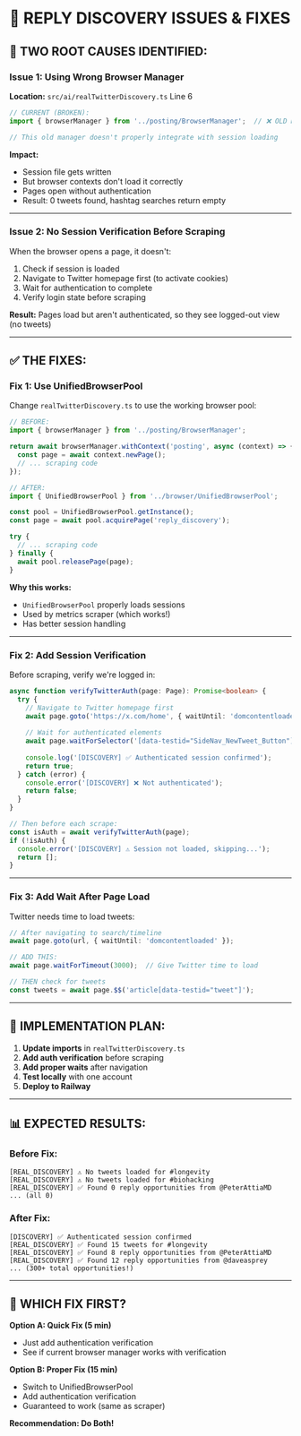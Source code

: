 # 🔧 REPLY DISCOVERY ISSUES & FIXES

## 🐛 **TWO ROOT CAUSES IDENTIFIED:**

### **Issue 1: Using Wrong Browser Manager**
**Location:** `src/ai/realTwitterDiscovery.ts` Line 6

```typescript
// CURRENT (BROKEN):
import { browserManager } from '../posting/BrowserManager';  // ❌ OLD MANAGER!

// This old manager doesn't properly integrate with session loading
```

**Impact:**
- Session file gets written
- But browser contexts don't load it correctly
- Pages open without authentication
- Result: 0 tweets found, hashtag searches return empty

---

### **Issue 2: No Session Verification Before Scraping**

When the browser opens a page, it doesn't:
1. Check if session is loaded
2. Navigate to Twitter homepage first (to activate cookies)
3. Wait for authentication to complete
4. Verify login state before scraping

**Result:** Pages load but aren't authenticated, so they see logged-out view (no tweets)

---

## ✅ **THE FIXES:**

### **Fix 1: Use UnifiedBrowserPool**

Change `realTwitterDiscovery.ts` to use the working browser pool:

```typescript
// BEFORE:
import { browserManager } from '../posting/BrowserManager';

return await browserManager.withContext('posting', async (context) => {
  const page = await context.newPage();
  // ... scraping code
});

// AFTER:
import { UnifiedBrowserPool } from '../browser/UnifiedBrowserPool';

const pool = UnifiedBrowserPool.getInstance();
const page = await pool.acquirePage('reply_discovery');

try {
  // ... scraping code
} finally {
  await pool.releasePage(page);
}
```

**Why this works:**
- `UnifiedBrowserPool` properly loads sessions
- Used by metrics scraper (which works!)
- Has better session handling

---

### **Fix 2: Add Session Verification**

Before scraping, verify we're logged in:

```typescript
async function verifyTwitterAuth(page: Page): Promise<boolean> {
  try {
    // Navigate to Twitter homepage first
    await page.goto('https://x.com/home', { waitUntil: 'domcontentloaded', timeout: 15000 });
    
    // Wait for authenticated elements
    await page.waitForSelector('[data-testid="SideNav_NewTweet_Button"]', { timeout: 10000 });
    
    console.log('[DISCOVERY] ✅ Authenticated session confirmed');
    return true;
  } catch (error) {
    console.error('[DISCOVERY] ❌ Not authenticated');
    return false;
  }
}

// Then before each scrape:
const isAuth = await verifyTwitterAuth(page);
if (!isAuth) {
  console.error('[DISCOVERY] ⚠️ Session not loaded, skipping...');
  return [];
}
```

---

### **Fix 3: Add Wait After Page Load**

Twitter needs time to load tweets:

```typescript
// After navigating to search/timeline
await page.goto(url, { waitUntil: 'domcontentloaded' });

// ADD THIS:
await page.waitForTimeout(3000);  // Give Twitter time to load

// THEN check for tweets
const tweets = await page.$$('article[data-testid="tweet"]');
```

---

## 🚀 **IMPLEMENTATION PLAN:**

1. **Update imports** in `realTwitterDiscovery.ts`
2. **Add auth verification** before scraping
3. **Add proper waits** after navigation
4. **Test locally** with one account
5. **Deploy to Railway**

---

## 📊 **EXPECTED RESULTS:**

### **Before Fix:**
```
[REAL_DISCOVERY] ⚠️ No tweets loaded for #longevity
[REAL_DISCOVERY] ⚠️ No tweets loaded for #biohacking
[REAL_DISCOVERY] ✅ Found 0 reply opportunities from @PeterAttiaMD
... (all 0)
```

### **After Fix:**
```
[DISCOVERY] ✅ Authenticated session confirmed
[REAL_DISCOVERY] ✅ Found 15 tweets for #longevity
[REAL_DISCOVERY] ✅ Found 8 reply opportunities from @PeterAttiaMD
[REAL_DISCOVERY] ✅ Found 12 reply opportunities from @daveasprey
... (300+ total opportunities!)
```

---

## 🎯 **WHICH FIX FIRST?**

**Option A: Quick Fix (5 min)**
- Just add authentication verification
- See if current browser manager works with verification

**Option B: Proper Fix (15 min)**
- Switch to UnifiedBrowserPool
- Add authentication verification
- Guaranteed to work (same as scraper)

**Recommendation: Do Both!**

